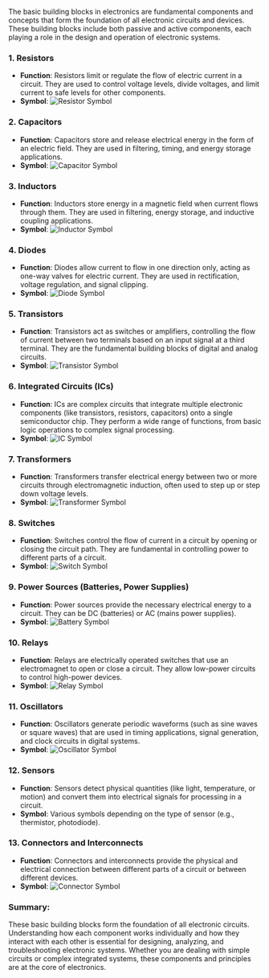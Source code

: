 The basic building blocks in electronics are fundamental components and concepts that form the foundation of all electronic circuits and devices. These building blocks include both passive and active components, each playing a role in the design and operation of electronic systems.

### 1. **Resistors**
   - **Function**: Resistors limit or regulate the flow of electric current in a circuit. They are used to control voltage levels, divide voltages, and limit current to safe levels for other components.
   - **Symbol**: ![Resistor Symbol](https://upload.wikimedia.org/wikipedia/commons/thumb/6/6f/Resistor_symbol_fixed_var.svg/120px-Resistor_symbol_fixed_var.svg.png)

### 2. **Capacitors**
   - **Function**: Capacitors store and release electrical energy in the form of an electric field. They are used in filtering, timing, and energy storage applications.
   - **Symbol**: ![Capacitor Symbol](https://upload.wikimedia.org/wikipedia/commons/thumb/a/a8/Capacitor_symbol.svg/120px-Capacitor_symbol.svg.png)

### 3. **Inductors**
   - **Function**: Inductors store energy in a magnetic field when current flows through them. They are used in filtering, energy storage, and inductive coupling applications.
   - **Symbol**: ![Inductor Symbol](https://upload.wikimedia.org/wikipedia/commons/thumb/5/58/Inductor_symbol.svg/120px-Inductor_symbol.svg.png)

### 4. **Diodes**
   - **Function**: Diodes allow current to flow in one direction only, acting as one-way valves for electric current. They are used in rectification, voltage regulation, and signal clipping.
   - **Symbol**: ![Diode Symbol](https://upload.wikimedia.org/wikipedia/commons/thumb/f/fb/Diode_symbol.svg/120px-Diode_symbol.svg.png)

### 5. **Transistors**
   - **Function**: Transistors act as switches or amplifiers, controlling the flow of current between two terminals based on an input signal at a third terminal. They are the fundamental building blocks of digital and analog circuits.
   - **Symbol**: ![Transistor Symbol](https://upload.wikimedia.org/wikipedia/commons/thumb/9/93/NPN_transistor_symbol.svg/120px-NPN_transistor_symbol.svg.png)

### 6. **Integrated Circuits (ICs)**
   - **Function**: ICs are complex circuits that integrate multiple electronic components (like transistors, resistors, capacitors) onto a single semiconductor chip. They perform a wide range of functions, from basic logic operations to complex signal processing.
   - **Symbol**: ![IC Symbol](https://upload.wikimedia.org/wikipedia/commons/thumb/1/19/IC_symbol.svg/120px-IC_symbol.svg.png)

### 7. **Transformers**
   - **Function**: Transformers transfer electrical energy between two or more circuits through electromagnetic induction, often used to step up or step down voltage levels.
   - **Symbol**: ![Transformer Symbol](https://upload.wikimedia.org/wikipedia/commons/thumb/2/21/Transformer_symbol.svg/120px-Transformer_symbol.svg.png)

### 8. **Switches**
   - **Function**: Switches control the flow of current in a circuit by opening or closing the circuit path. They are fundamental in controlling power to different parts of a circuit.
   - **Symbol**: ![Switch Symbol](https://upload.wikimedia.org/wikipedia/commons/thumb/d/d4/Switch_symbol_spdt_1.svg/120px-Switch_symbol_spdt_1.svg.png)

### 9. **Power Sources (Batteries, Power Supplies)**
   - **Function**: Power sources provide the necessary electrical energy to a circuit. They can be DC (batteries) or AC (mains power supplies).
   - **Symbol**: ![Battery Symbol](https://upload.wikimedia.org/wikipedia/commons/thumb/3/34/Battery_symbol.svg/120px-Battery_symbol.svg.png)

### 10. **Relays**
   - **Function**: Relays are electrically operated switches that use an electromagnet to open or close a circuit. They allow low-power circuits to control high-power devices.
   - **Symbol**: ![Relay Symbol](https://upload.wikimedia.org/wikipedia/commons/thumb/f/fd/Relay_symbol_SPDT-NO_%28_%29.svg/120px-Relay_symbol_SPDT-NO_%28_%29.svg.png)

### 11. **Oscillators**
   - **Function**: Oscillators generate periodic waveforms (such as sine waves or square waves) that are used in timing applications, signal generation, and clock circuits in digital systems.
   - **Symbol**: ![Oscillator Symbol](https://upload.wikimedia.org/wikipedia/commons/thumb/7/7a/Oscillator_symbol.svg/120px-Oscillator_symbol.svg.png)

### 12. **Sensors**
   - **Function**: Sensors detect physical quantities (like light, temperature, or motion) and convert them into electrical signals for processing in a circuit.
   - **Symbol**: Various symbols depending on the type of sensor (e.g., thermistor, photodiode).

### 13. **Connectors and Interconnects**
   - **Function**: Connectors and interconnects provide the physical and electrical connection between different parts of a circuit or between different devices.
   - **Symbol**: ![Connector Symbol](https://upload.wikimedia.org/wikipedia/commons/thumb/1/1d/Connector_symbol.svg/120px-Connector_symbol.svg.png)

### Summary:
These basic building blocks form the foundation of all electronic circuits. Understanding how each component works individually and how they interact with each other is essential for designing, analyzing, and troubleshooting electronic systems. Whether you are dealing with simple circuits or complex integrated systems, these components and principles are at the core of electronics.
